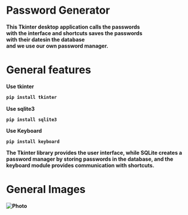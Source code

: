 # Password Generator

<b>This Tkinter desktop 
application calls the passwords   
with the interface and shortcuts saves the passwords   
with their datesin the database   
and we use our own   password manager.

# General features

Use tkinter
````bash
pip install tkinter
````
Use sqlite3
````
pip install sqlite3
````
Use Keyboard
````
pip install keyboard
````

The Tkinter library provides the user interface, while SQLite creates a password manager by storing passwords in the database, and the keyboard module provides communication with shortcuts.

# General Images

![Photo](assets/Photo.png)
